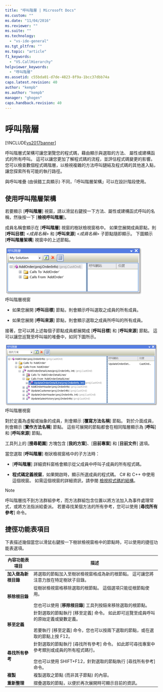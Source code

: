 ```yaml
---
title: "呼叫階層 | Microsoft Docs"
ms.custom: ""
ms.date: "11/04/2016"
ms.reviewer: ""
ms.suite: ""
ms.technology: 
  - "vs-ide-general"
ms.tgt_pltfrm: ""
ms.topic: "article"
f1_keywords: 
  - "VS.CallHierarchy"
helpviewer_keywords: 
  - "呼叫階層"
ms.assetid: c55bda01-d7de-4823-8f9a-1bcc37dbb74a
caps.latest.revision: 40
author: "kempb"
ms.author: "kempb"
manager: "ghogen"
caps.handback.revision: 40
---
```

# 呼叫階層
[!INCLUDE[vs2017banner](../../code-quality/includes/vs2017banner.md)]

呼叫階層式架構可讓您瀏覽您的程式碼，藉由顯示與選取的方法、 屬性或建構函式的所有呼叫。  這可以讓您更加了解程式碼的流程，並評估程式碼變更的影響。  您可以檢查數個程式碼階層，以檢視複雜的方法呼叫鏈結及程式碼的其他進入點，讓您探索所有可能的執行路徑。  
  
 與呼叫堆疊 \(由偵錯工具顯示\) 不同，「呼叫階層架構」可以在設計階段使用。  
  
## 使用呼叫階層架構  
 若要顯示 \[**呼叫階層**\] 視窗，請以滑鼠右鍵按一下方法、屬性或建構函式呼叫的名稱，然後按一下 \[**檢視呼叫階層**\]。  
  
 成員名稱會顯示在 \[**呼叫階層**\] 視窗的樹狀檢視窗格中。  如果您展開成員節點，則 \[**呼叫目標**\] \<*成員名稱*\> 和 \[**呼叫來源**\] \<*成員名稱*\> 子節點隨即顯示。  下圖顯示 \[**呼叫階層架構**\] 視窗中的上述節點。  
  
 ![其中開啟一個節點的 &#91;呼叫階層&#93;](../../ide/reference/media/onenode.png "OneNode")  
呼叫階層視窗  
  
-   如果您展開 \[**呼叫目標**\] 節點，則會顯示呼叫選取之成員的所有成員。  
  
-   如果您展開 \[**呼叫來源**\] 節點，則會顯示選取之成員所呼叫的所有成員。  
  
 接著，您可以將上述每個子節點成員都展開成 \[**呼叫目標**\] 和 \[**呼叫來源**\] 節點。  這可以讓您巡覽至呼叫端的堆疊中，如同下圖所示。  
  
 ![其中開啟多個節點的 &#91;呼叫階層&#93;](../../ide/media/multiplenodes.png "MultipleNodes")  
呼叫階層視窗  
  
 對於定義為虛擬或抽象的成員，則會顯示 \[**覆寫方法名稱**\] 節點。  對於介面成員，則會顯示 \[**實作方法名稱**\] 節點。  這些可展開的節點都會在相同階層顯示為 \[**呼叫**\] 和 \[**呼叫來源**\] 節點。  
  
 工具列上的 \[**搜尋範圍**\] 方塊包含 \[**我的方案**\]、\[**目前專案**\] 和 \[**目前文件**\] 選項。  
  
 當您選取 \[**呼叫階層**\] 樹狀檢視窗格中的子方法時：  
  
-   \[**呼叫階層**\] 詳細資料窗格會顯示從父成員中呼叫子成員的所有程式碼。  
  
-   **程式碼定義視窗**，如果開啟時，顯示所選成員的程式碼。  C\# 和 C\+\+ 中使用這個視窗。  如需這個視窗的詳細資訊，請參閱 [檢視程式碼的結構](../../ide/viewing-the-structure-of-code.md)。  
  
> [!NOTE]
>  呼叫階層找不到方法群組參考，而方法群組包含位置以將方法加入為事件處理常式，或將方法指派給委派。  若要尋找某個方法的所有參考，您可以使用 \[**尋找所有參考**\] 命令。  
  
## 捷徑功能表項目  
 下表描述幾個當您以滑鼠右鍵按一下樹狀檢視窗格中的節點時，可以使用的捷徑功能表選項。  
  
|內容功能表項目|描述|  
|-------------|--------|  
|**加入做為新根目錄**|將選取的節點加入至樹狀檢視窗格成為新的根節點。  這可讓您將注意力放在特定樹狀子目錄。|  
|**移除根目錄**|從樹狀檢視窗格移除選取的根節點。  這個選項只能從根節點使用。<br /><br /> 您也可以使用 \[**移除根目錄**\] 工具列按鈕來移除選取的根節點。|  
|**移至定義**|針對選取的節點執行 \[移至定義\] 命令。  如此即可巡覽至成員呼叫的原始定義或變數定義。<br /><br /> 若要執行 \[移至定義\] 命令，您也可以按兩下選取的節點，或在選取的節點上按 F12。|  
|**尋找所有參考**|針對選取的節點執行 \[尋找所有參考\] 命令。  如此即可尋找專案中參考類別或成員的所有程式碼行。<br /><br /> 您也可以使用 SHIFT\+F12，針對選取的節點執行 \[尋找所有參考\] 命令。|  
|**複製**|複製選取之節點 \(而非其子節點\) 的內容。|  
|**重新整理**|摺疊選取的節點，以便於再次展開時可顯示目前的資訊。|